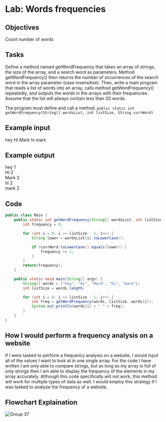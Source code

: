 # Lab: Words frequencies

## Objectives
Count number of words

## Tasks
Define a method named getWordFrequency that takes an array of strings, the size of the array, and a search word as parameters. 
Method getWordFrequency() then returns the number of occurrences of the search word in the array parameter (case insensitive). 
Then, write a main program that reads a list of words into an array, calls method getWordFrequency() repeatedly, and outputs the words 
in the arrays with their frequencies. Assume that the list will always contain less than 20 words.

The program must define and call a method:
```public static int getWordFrequency(String[] wordsList, int listSize, String currWord)```

## Example input
hey Hi Mark hi mark

## Example output
hey 1  
Hi 2    
Mark 2   
hi 2   
mark 2   

## Code 
```java
public class Main {
    public static int getWordFrequency(String[] wordsList, int listSize, String currWord) {
        int frequency = 0;

        for (int i = 0; i <= listSize - 1; i++) {
            String lower = wordsList[i].toLowerCase();

            if (currWord.toLowerCase().equals(lower)) {
                frequency += 1;
            }
        }
        return(frequency);
    }

    public static void main(String[] args) {
        String[] words = {"hey", "Hi", "Mark", "hi", "mark"};
        int listSize = words.length;

        for (int i = 0; i <= listSize - 1; i++) {
            int freq = getWordFrequency(words, listSize, words[i]);
            System.out.println(words[i] + " " + freq);
        }
    }
}
```
## How I would perform a frequency analysis on a website
If I were tasked to perform a frequency analysis on a website, I would input all of the values I want to look at in one single array. For the code I have written I am only able to compare strings, but as long as my array is full of only strings then I am able to display the frequency of the elements in my array accurately. Although this code specifically will not work, this method will work for multiple types of data as well. I would employ this strategy if I was tasked to analyze the frequency of a website.

## Flowchart Explaination
![Group 37](https://github.com/user-attachments/assets/87b7b8d6-a9a2-4c02-aa69-62490e313548)
